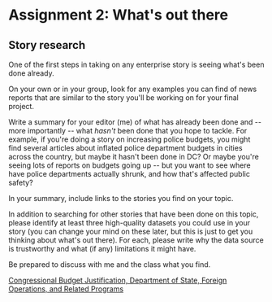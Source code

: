 # Assignment 2: What's out there
## Story research

One of the first steps in taking on any enterprise story is seeing what's been done already. 

On your own or in your group, look for any examples you can find of news reports that are similar to the story you'll be working on for your final project. 

Write a summary for your editor (me) of what has already been done and -- more importantly -- what _hasn't_ been done that you hope to tackle. For example, if you're doing a story on increasing police budgets, you might find several articles about inflated police department budgets in cities across the country, but maybe it hasn't been done in DC? Or maybe you're seeing lots of reports on budgets going up -- but you want to see where have police departments actually shrunk, and how that's affected public safety? 

In your summary, include links to the stories you find on your topic.

In addition to searching for other stories that have been done on this topic, please identify at least three high-quality datasets you could use in your story (you can change your mind on these later, but this is just to get you thinking about what's out there). For each, please write why the data source is trustworthy and what (if any) limitations it might have.

Be prepared to discuss with me and the class what you find. 

[Congressional Budget Justification, Department of State, Foreign Operations, and Related Programs](https://www.state.gov/wp-content/uploads/2021/05/FY-2022-State_USAID-Congressional-Budget-Justification.pdf)
